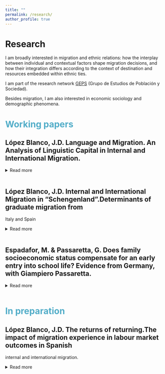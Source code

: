```yaml
---
title: ""
permalink: /research/
author_profile: true
---
```

Research
======
I am broadly interested in migration and ethnic relations: how the interplay between individual and contextual factors shape migration decisions, and how their integration differs according to the context of destination and resources embedded within ethnic ties.

 

I am part of the research network  [GEPS](https://www.geps.es/) (Grupo de Estudios de Población y Sociedad). 

Besides migration, I am also interested in economic sociology and demographic phenomena.


# <span style="color:#52adc8"> Working papers </span>

## López Blanco, J.D. Language and Migration. An Analysis of Linguistic Capital in Internal and International Migration.
<details>
<summary>Read more</summary>
Language skills have been shown to be a key element in migration decisions. Given the multifaceted
nature of language as a productivity enhancer, status marker, and ethnic boundary, the literature has
traditionally examined the various mechanisms through which language influences migration under
the theoretical frameworks of human capital, cultural capital, and social capital. However, the
simultaneity and interaction of these dimensions is rarely explored. In this paper, I propose the
concept of linguistic capital as a comprehensive theoretical model that explains the relationship
between language and mobility. Using data from Spain, I compare the effects of language proficiency
between bilingual minority native speakers and monolingual native speakers as an example of
individuals with a larger language repertoire without motivational selectivity. The results suggest that
language gives bilinguals an advantage in their multilingual economy. As a result, bilinguals are less
likely to move away from their language boundary than monolinguals, except for migration to areas
with the same language policy. Finally, the results suggest that bilingualism influences migration by
making it easier to acquire a third language due to the decreasing cost of acquiring new languages.


  - <i>Draft available upon request </i>. 
  
</details>
<br>

## López Blanco, J.D. Internal and International Migration in “Schengenland”.Determinants of graduate migration from
Italy and Spain
<details>

<summary>Read more</summary>
The study of the links between internal and international migration has traditionally been neglected in
migration research. This gap is even more striking in the case of the countries of the European Union, as the
policy of free movement and the creation of a common labour market have placed intra-European mobility in a
liminal state: neither an unlimited space of free movement nor a classic example of cross-border restrictions. With
the aim of filling this gap, this paper addresses the question of whether - and how - intra-European migration
differs from intra-European migration in terms of migration selectivity and economic performance. It does so by
examining the attraction of graduate migration to internal and international economic ’cores’, using comparable
micro-level survey data from a representative sample of Italian and Spanish graduates. The findings confirm
that intra-EU migration remains a costly project, requiring greater scale and diversity of resources than internal
migration. They also show that the nature of each resource influences migration decisions, as the extent to
which resources are location-specific and their transferability determine which migration path is chosen. Finally,
the results also highlight the important role of regional development and economic/non-economic factors in
determining selectivity between internal and international migration. Thus, internal and international migration
can act as a factor in the reproduction of social and spatial inequality.
  
 - <i>Draft available upon request</i>. 

</details>
<br>

## Espadafor, M. & Passaretta, G. Does family socioeconomic status compensate for an early entry into school life? Evidence from Germany, with Giampiero Passaretta. 
<details>
<summary>Read more</summary>
Previous literature shows that children who enter school at a younger age under perform compared to older classmates throughout school and adulthood.In this article, we analyse whether families differently react towards younger-for-grade children and when differences across family socioeconomic status (SES) in school entry age emerge. We contribute to the literature by providing an analytical example of one channel that could contribute to inequality in learning and achievement.
Using the German National Educational Panel Study (NEPS) and a novel research design, we estimate the effect of school entry age on various cognitive domains throughout primary education and in the transition to academic secondary school. First, we find that an early school entry age leads to lower cognitive abilities. Unlike previous studies, these effects are equal across family origins: high-SES families do not engage in remediation strategies for younger than grade students. However, by the time students reach the transition to secondary school, only low-SES younger than grade children have a lower likelihood to be recommended to the academic track.
Overall, our results suggest that while high SES families do not react towards a disadvantage in terms of performance, they do in terms of expected attainment. These findings challenge the compensatory advantage hypothesis, by which children from high SES families are less on prior negative outcomes.

 - <i>Draft available upon request</i>. 
</details>
<br>

# <span style="color:#52adc8"> In preparation </span>


## López Blanco, J.D. The returns of returning.The impact of migration experience in labour market outcomes in Spanish
internal and international migration.
<details>
<summary>Read more</summary>
In development

</details>
<br>

